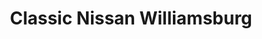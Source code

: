 ---
title: "Classic Nissan Williamsburg"
url: /williamsburg/classic-nissan-williamsburg/
shop: car
---